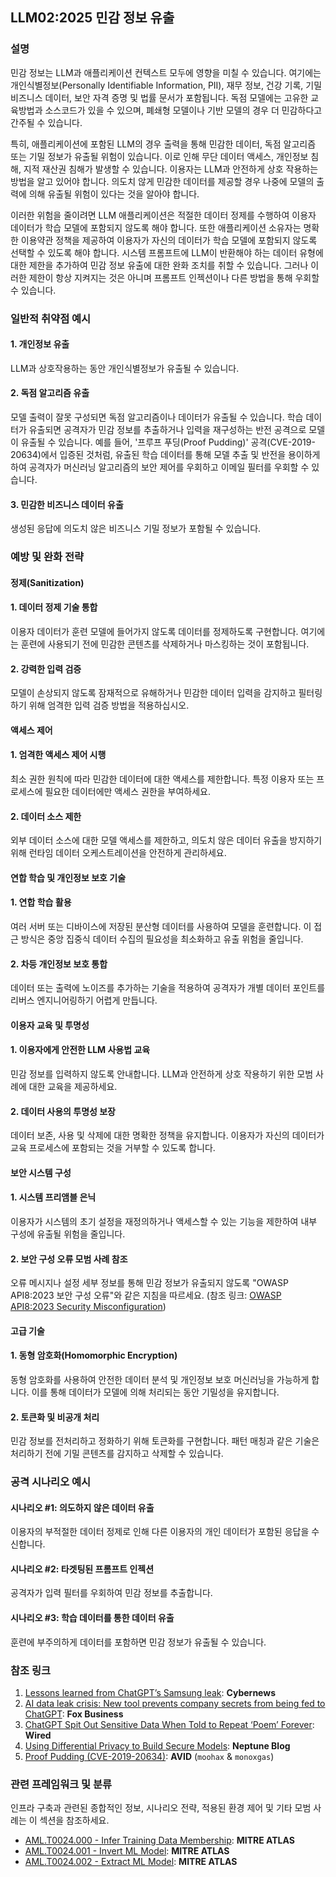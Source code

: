 ## LLM02:2025 민감 정보 유출

### 설명

민감 정보는 LLM과 애플리케이션 컨텍스트 모두에 영향을 미칠 수 있습니다. 여기에는 개인식별정보(Personally Identifiable Information, PII), 재무 정보, 건강 기록, 기밀 비즈니스 데이터, 보안 자격 증명 및 법률 문서가 포함됩니다. 독점 모델에는 고유한 교육방법과 소스코드가 있을 수 있으며, 폐쇄형 모델이나 기반 모델의 경우 더 민감하다고 간주될 수 있습니다.

특히, 애플리케이션에 포함된 LLM의 경우 출력을 통해 민감한 데이터, 독점 알고리즘 또는 기밀 정보가 유출될 위험이 있습니다. 이로 인해 무단 데이터 액세스, 개인정보 침해, 지적 재산권 침해가 발생할 수 있습니다. 이용자는 LLM과 안전하게 상호 작용하는 방법을 알고 있어야 합니다. 의도치 않게 민감한 데이터를 제공할 경우 나중에 모델의 출력에 의해 유출될 위험이 있다는 것을 알아야 합니다.

이러한 위험을 줄이려면 LLM 애플리케이션은 적절한 데이터 정제를 수행하여 이용자 데이터가 학습 모델에 포함되지 않도록 해야 합니다. 또한 애플리케이션 소유자는 명확한 이용약관 정책을 제공하여 이용자가 자신의 데이터가 학습 모델에 포함되지 않도록 선택할 수 있도록 해야 합니다. 시스템 프롬프트에 LLM이 반환해야 하는 데이터 유형에 대한 제한을 추가하여 민감 정보 유출에 대한 완화 조치를 취할 수 있습니다. 그러나 이러한 제한이 항상 지켜지는 것은 아니며 프롬프트 인젝션이나 다른 방법을 통해 우회할 수 있습니다.

### 일반적 취약점 예시

#### 1. 개인정보 유출

  LLM과 상호작용하는 동안 개인식별정보가 유출될 수 있습니다.

#### 2. 독점 알고리즘 유출

  모델 출력이 잘못 구성되면 독점 알고리즘이나 데이터가 유출될 수 있습니다. 학습 데이터가 유출되면 공격자가 민감 정보를 추출하거나 입력을 재구성하는 반전 공격으로 모델이 유출될 수 있습니다. 예를 들어, '프루프 푸딩(Proof Pudding)' 공격(CVE-2019-20634)에서 입증된 것처럼, 유출된 학습 데이터를 통해 모델 추출 및 반전을 용이하게 하여 공격자가 머신러닝 알고리즘의 보안 제어를 우회하고 이메일 필터를 우회할 수 있습니다.

#### 3. 민감한 비즈니스 데이터 유출

  생성된 응답에 의도치 않은 비즈니스 기밀 정보가 포함될 수 있습니다.

### 예방 및 완화 전략

#### 정제(Sanitization)

#### 1. 데이터 정제 기술 통합

  이용자 데이터가 훈련 모델에 들어가지 않도록 데이터를 정제하도록 구현합니다. 여기에는 훈련에 사용되기 전에 민감한 콘텐츠를 삭제하거나 마스킹하는 것이 포함됩니다.

#### 2. 강력한 입력 검증

  모델이 손상되지 않도록 잠재적으로 유해하거나 민감한 데이터 입력을 감지하고 필터링하기 위해 엄격한 입력 검증 방법을 적용하십시오.

#### 액세스 제어

#### 1. 엄격한 액세스 제어 시행

  최소 권한 원칙에 따라 민감한 데이터에 대한 액세스를 제한합니다. 특정 이용자 또는 프로세스에 필요한 데이터에만 액세스 권한을 부여하세요.

#### 2. 데이터 소스 제한

  외부 데이터 소스에 대한 모델 액세스를 제한하고, 의도치 않은 데이터 유출을 방지하기 위해 런타임 데이터 오케스트레이션을 안전하게 관리하세요.

#### 연합 학습 및 개인정보 보호 기술

#### 1. 연합 학습 활용

  여러 서버 또는 디바이스에 저장된 분산형 데이터를 사용하여 모델을 훈련합니다. 이 접근 방식은 중앙 집중식 데이터 수집의 필요성을 최소화하고 유출 위험을 줄입니다.

#### 2. 차등 개인정보 보호 통합

  데이터 또는 출력에 노이즈를 추가하는 기술을 적용하여 공격자가 개별 데이터 포인트를 리버스 엔지니어링하기 어렵게 만듭니다.

#### 이용자 교육 및 투명성

#### 1. 이용자에게 안전한 LLM 사용법 교육

  민감 정보를 입력하지 않도록 안내합니다. LLM과 안전하게 상호 작용하기 위한 모범 사례에 대한 교육을 제공하세요.

#### 2. 데이터 사용의 투명성 보장

  데이터 보존, 사용 및 삭제에 대한 명확한 정책을 유지합니다. 이용자가 자신의 데이터가 교육 프로세스에 포함되는 것을 거부할 수 있도록 합니다.

#### 보안 시스템 구성

#### 1. 시스템 프리앰블 은닉

  이용자가 시스템의 초기 설정을 재정의하거나 액세스할 수 있는 기능을 제한하여 내부 구성에 유출될 위험을 줄입니다.

#### 2. 보안 구성 오류 모범 사례 참조

  오류 메시지나 설정 세부 정보를 통해 민감 정보가 유출되지 않도록 "OWASP API8:2023 보안 구성 오류"와 같은 지침을 따르세요.
  (참조 링크: [OWASP API8:2023 Security Misconfiguration](https://owasp.org/API-Security/editions/2023/en/0xa8-security-misconfiguration/))

#### 고급 기술

#### 1. 동형 암호화(Homomorphic Encryption)

  동형 암호화를 사용하여 안전한 데이터 분석 및 개인정보 보호 머신러닝을 가능하게 합니다. 이를 통해 데이터가 모델에 의해 처리되는 동안 기밀성을 유지합니다.

#### 2. 토큰화 및 비공개 처리

  민감 정보를 전처리하고 정화하기 위해 토큰화를 구현합니다. 패턴 매칭과 같은 기술은 처리하기 전에 기밀 콘텐츠를 감지하고 삭제할 수 있습니다.

### 공격 시나리오 예시

#### 시나리오 #1: 의도하지 않은 데이터 유출

  이용자의 부적절한 데이터 정제로 인해 다른 이용자의 개인 데이터가 포함된 응답을 수신합니다.

#### 시나리오 #2: 타겟팅된 프롬프트 인젝션

  공격자가 입력 필터를 우회하여 민감 정보를 추출합니다.

#### 시나리오 #3: 학습 데이터를 통한 데이터 유출

  훈련에 부주의하게 데이터를 포함하면 민감 정보가 유출될 수 있습니다.

### 참조 링크

1. [Lessons learned from ChatGPT’s Samsung leak](https://cybernews.com/security/chatgpt-samsung-leak-explained-lessons/): **Cybernews**
2. [AI data leak crisis: New tool prevents company secrets from being fed to ChatGPT](https://www.foxbusiness.com/politics/ai-data-leak-crisis-prevent-company-secrets-chatgpt): **Fox Business**
3. [ChatGPT Spit Out Sensitive Data When Told to Repeat ‘Poem’ Forever](https://www.wired.com/story/chatgpt-poem-forever-security-roundup/): **Wired**
4. [Using Differential Privacy to Build Secure Models](https://neptune.ai/blog/using-differential-privacy-to-build-secure-models-tools-methods-best-practices): **Neptune Blog**
5. [Proof Pudding (CVE-2019-20634)](https://avidml.org/database/avid-2023-v009/): **AVID** (`moohax` & `monoxgas`)

### 관련 프레임워크 및 분류

인프라 구축과 관련된 종합적인 정보, 시나리오 전략, 적용된 환경 제어 및 기타 모범 사례는 이 섹션을 참조하세요.

- [AML.T0024.000 - Infer Training Data Membership](https://atlas.mitre.org/techniques/AML.T0024.000): **MITRE ATLAS**
- [AML.T0024.001 - Invert ML Model](https://atlas.mitre.org/techniques/AML.T0024.001): **MITRE ATLAS**
- [AML.T0024.002 - Extract ML Model](https://atlas.mitre.org/techniques/AML.T0024.002): **MITRE ATLAS**
